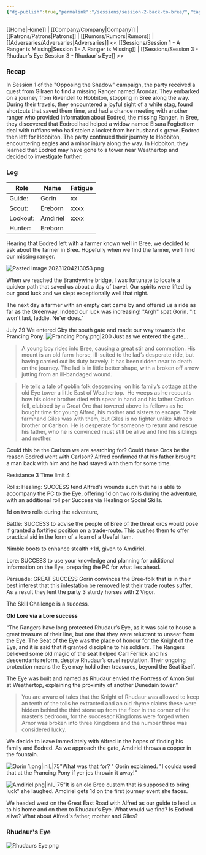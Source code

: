 ```yaml
---
{"dg-publish":true,"permalink":"/sessions/session-2-back-to-bree/","tags":["TOR","tolkien","lord-of-the-rings","middle-earth"]}
---
```


[[Home\|Home]] | [[Company/Company\|Company]] | [[Patrons/Patrons\|Patrons]] | [[Rumors/Rumors\|Rumors]] | [[Adversaries/Adversaries\|Adversaries]]
<< [[Sessions/Session 1 - A Ranger is Missing\|Session 1 - A Ranger is Missing]] | [[Sessions/Session 3 - Rhudaur's Eye\|Session 3 - Rhudaur's Eye]] >>
### Recap
In Session 1 of the "Opposing the Shadow" campaign, the party received a quest from Gilraen to find a missing Ranger named Arondar. They embarked on a journey from Rivendell to Hobbiton, stopping in Bree along the way. During their travels, they encountered a joyful sight of a white stag, found shortcuts that saved them time, and had a chance meeting with another ranger who provided information about Eodred, the missing Ranger. In Bree, they discovered that Eodred had helped a widow named Elsura Fogbottom deal with ruffians who had stolen a locket from her husband's grave. Eodred then left for Hobbiton. The party continued their journey to Hobbiton, encountering eagles and a minor injury along the way. In Hobbiton, they learned that Eodred may have gone to a tower near Weathertop and decided to investigate further.
### Log
| Role | Name | Fatigue |
| ----- | ----- | ----- |
| Guide: | Gorin |xx|
| Scout: | Ereborn |xxxx |
| Lookout: | Amdiriel |xxxx | 
| Hunter: | Ereborn |  |

Hearing that Eodred left with a farmer known well in Bree, we decided to ask about the farmer in Bree. Hopefully when we find the farmer, we'll find our missing ranger.

![Pasted image 20231204213053.png](/img/user/zz_assetts/Pasted%20image%2020231204213053.png)

When we reached the Brandywine bridge, I was fortunate to locate a quicker path that saved us about a day of travel. Our spirits were lifted by our good luck and we slept exceptionally well that night.

The next day a farmer with an empty cart came by and offered us a ride as far as the Greenway. Indeed our luck was increasing! "Argh" spat Gorin. "It won't last, laddie. Ne'er does."

July 29
We entered Gby the south gate and made our way towards the Prancing Pony. 
![Prancing Pony.png|200](/img/user/zz_assetts/Prancing%20Pony.png)
Just as we entered the gate...
> A young boy rides into Bree, causing a great stir and commotion. His mount is an old farm-horse, ill-suited to the lad’s desperate ride, but having carried out its duty bravely. It has been ridden near to death on the journey. The lad is in little better shape, with a broken off arrow jutting from an ill-bandaged wound.

> He tells a tale of goblin folk descending  on his family’s cottage at the old Eye tower a little East of Weathertop.  He weeps as he recounts how his older brother died with spear in hand and his father Carlson fell, clubbed by a Great Orc that towered above its fellows as he bought time for young Alfred, his mother and sisters to escape. Their farmhand Giles was with them, but Giles is no fighter unlike Alfred’s brother or Carlson. He is desperate for someone to return and rescue his father, who he is convinced must still be alive and find his siblings and mother.

Could this be the Carlson we are searching for? Could these Orcs be the reason Eodred went with Carlson? Alfred confirmed that his father brought a man back with him and he had stayed with them for some time.

Resistance 3
Time limit 4

Rolls:
Healing: SUCCESS tend Alfred’s wounds such that he is able to accompany the PC to the Eye, offering 1d on two rolls during the adventure, with an additional roll per Success via Healing or Social Skills.

1d on two rolls during the adventure,

Battle: SUCCESS to advise the people of Bree of the threat orcs would pose if granted a fortified position on a trade-route. This pushes them to offer practical aid in the form of a loan of a Useful Item. 

Nimble boots to enhance stealth +1d, given to Amdiriel.

Lore: SUCCESS to use your knowledge and planning for additional information on the Eye, preparing the PC for what lies ahead.

Persuade: GREAT SUCCESS Gorin convinces the Bree-folk that is in their best interest that this infestation be removed lest their trade routes suffer. As a result they lent the party 3 sturdy horses with 2 Vigor. 

The Skill Challenge is a success.

**Old Lore via a Lore success**

“The Rangers have long protected Rhudaur’s Eye, as it was said to house a great treasure of their line, but one that they were reluctant to unseat from the Eye. The Seat of the Eye was the place of honour for the Knight of the Eye, and it is said that it granted discipline to his soldiers. The Rangers believed some old magic of the seat helped Carl Ferrick and his descendants reform, despite Rhudaur’s cruel reputation. Their ongoing protection means the Eye may hold other treasures, beyond the Seat itself.

The Eye was built and named as Rhudaur envied the Fortress of Amon Sul at Weathertop, explaining the proximity of another Dunedain tower.”

> You are aware of tales that the Knight of Rhudaur was allowed to keep an tenth of the tolls he extracted and an old rhyme claims these were hidden behind the third stone up from the floor in the corner of the master’s bedroom, for the successor Kingdoms were forged when Arnor was broken into three Kingdoms and the number three was considered lucky.

We decide to leave immediately with Alfred in the hopes of finding his family and Eodred. As we approach the gate, Amdiriel throws a copper in the fountain.

![Gorin 1.png|inlL|75](/img/user/zz_assetts/Gorin%201.png)"What was that for? " Gorin exclaimed. "I coulda used that at the Prancing Pony if yer jes throwin it away!"

![Amdiriel.png|inlL|75](/img/user/zz_assetts/Amdiriel.png)"It is an old Bree custom that is supposed to bring luck" she laughed.
Amdiriel gets 1d on the first journey event she faces.

We headed west on the Great East Road with Alfred as our guide to lead us to his home and on then to Rhudaur’s Eye. What would we find? Is Eodred alive? What about Alfred's father, mother and Giles?
### Rhudaur's Eye
![Rhudaurs Eye.png](/img/user/zz_assetts/Rhudaurs%20Eye.png)
